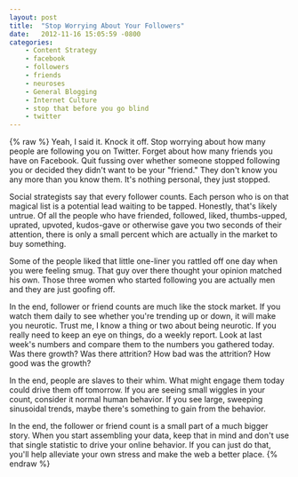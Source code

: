 ```yaml
---
layout: post
title:  "Stop Worrying About Your Followers"
date:   2012-11-16 15:05:59 -0800
categories:
    - Content Strategy
    - facebook
    - followers
    - friends
    - neuroses
    - General Blogging
    - Internet Culture
    - stop that before you go blind
    - twitter
---
```

{% raw %}
Yeah, I said it.  Knock it off.  Stop worrying about how many people are following you on Twitter.  Forget about how many friends you have on Facebook.  Quit fussing over whether someone stopped following you or decided they didn't want to be your "friend."  They don't know you any more than you know them.  It's nothing personal, they just stopped.

Social strategists say that every follower counts.  Each person who is on that magical list is a potential lead waiting to be tapped.  Honestly, that's likely untrue.  Of all the people who have friended, followed, liked, thumbs-upped, uprated, upvoted, kudos-gave or otherwise gave you two seconds of their attention, there is only a small percent which are actually in the market to buy something.

Some of the people liked that little one-liner you rattled off one day when you were feeling smug.  That guy over there thought your opinion matched his own.  Those three women who started following you are actually men and they are just goofing off.

In the end, follower or friend counts are much like the stock market.  If you watch them daily to see whether you're trending up or down, it will make you neurotic.  Trust me, I know a thing or two about being neurotic.  If you really need to keep an eye on things, do a weekly report.  Look at last week's numbers and compare them to the numbers you gathered today.  Was there growth? Was there attrition?  How bad was the attrition?  How good was the growth?

In the end, people are slaves to their whim.  What might engage them today could drive them off tomorrow.  If you are seeing small wiggles in your count, consider it normal human behavior.  If you see large, sweeping sinusoidal trends, maybe there's something to gain from the behavior.

In the end, the follower or friend count is a small part of a much bigger story.  When you start assembling your data, keep that in mind and don't use that single statistic to drive your online behavior.  If you can just do that, you'll help alleviate your own stress and make the web a better place.
{% endraw %}
    